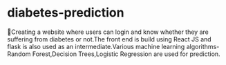 # diabetes-prediction
Creating a website where users can login and know whether they are suffering from diabetes or not.The front end is build using React JS and flask is also used as an intermediate.Various machine learning algorithms-Random Forest,Decision Trees,Logistic Regression are used for prediction.
